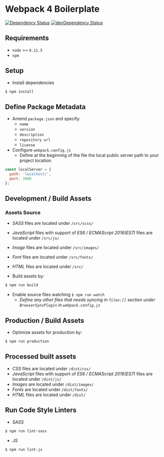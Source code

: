 # Webpack 4 Boilerplate

[![Dependency Status](https://david-dm.org/WeAreAthlon/frontend-webpack-boilerplate.svg)](https://david-dm.org/WeAreAthlon/frontend-webpack-boilerplate) 
[![devDependency Status](https://david-dm.org/WeAreAthlon/frontend-webpack-boilerplate/dev-status.svg)](https://david-dm.org/WeAreAthlon/frontend-webpack-boilerplate)

## Requirements

* `node` _>=_ `6.11.5`
* `npm`

## Setup

* Install dependencies

```sh 
$ npm install
```

## Define Package Metadata

* Amend `package.json` and specify:
    * `name`
    * `version`
    * `description`
    * `repository url`
    * `license`
* Configure `webpack.config.js`
    * Define at the beginning of the file the local public server path to your project location.

```js
const localServer = {
  path: 'localhost/',
  port: 3000
};
```

## Development / Build Assets

### Assets Source

* _SASS_ files are located under `/src/scss/`
* _JavaScript_ files with support of _ES6 / ECMAScript 2016(ES7)_ files are located under `/src/js/`
* _Image_ files are located under `/src/images/`
* _Font_ files are located under `/src/fonts/`
* _HTML_ files are located under `/src/` 

* Build assets by:

```sh
$ npm run build
```

* Enable source files watching `$ npm run watch` 
  * *Define any other files that needs syncing in `files:[]` section under `BrowserSyncPlugin` in `webpack.config.js`*

## Production / Build Assets

* Optimize assets for production by:

```sh 
$ npm run production
```

## Processed built assets

* _CSS_ files are located under `/dist/css/`
* _JavaScript_ files with support of _ES6 / ECMAScript 2016(ES7)_ files are located under `/dist/js/`
* _Images_ are located under `/dist/images/`
* _Fonts_ are located under `/dist/fonts/`
* _HTML_ files are located under `/dist/`

## Run Code Style Linters

* _SASS_

```sh
$ npm run lint-sass
```
* _JS_

```sh
$ npm run lint-js
```
